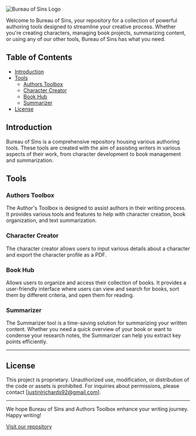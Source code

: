 ![Bureau of Sins Logo](https://github.com/JustinLR/Authors-Toolbox/blob/main/public/assets/img/Banner.png)

Welcome to Bureau of Sins, your repository for a collection of powerful authoring tools designed to streamline your creative process. Whether you're creating characters, managing book projects, summarizing content, or using any of our other tools, Bureau of Sins has what you need.

## Table of Contents

- [Introduction](#introduction)
- [Tools](#tools)
  - [Authors Toolbox](#authors-toolbox)
  - [Character Creator](#character-creator)
  - [Book Hub](#book-hub)
  - [Summarizer](#summarizer)
- [License](#license)

## Introduction

Bureau of Sins is a comprehensive repository housing various authoring tools. These tools are created with the aim of assisting writers in various aspects of their work, from character development to book management and summarization.

## Tools

### Authors Toolbox

The Author's Toolbox is designed to assist authors in their writing process. It provides various tools and features to help with character creation, book organization, and text summarization.

### Character Creator

The character creator allows users to input various details about a character and export the character profile as a PDF.

### Book Hub

Allows users to organize and access their collection of books. It provides a user-friendly interface where users can view and search for books, sort them by different criteria, and open them for reading.

### Summarizer

The Summarizer tool is a time-saving solution for summarizing your written content. Whether you need a quick overview of your book or want to condense your research notes, the Summarizer can help you extract key points efficiently.

---

## License
This project is proprietary. Unauthorized use, modification, or distribution of the code or assets is prohibited. For inquiries about permissions, please contact [justinlrichards92@gmail.com].

---

We hope Bureau of Sins and Authors Toolbox enhance your writing journey. Happy writing!

[Visit our repository](https://github.com/JustinLR/Authors-Toolbox)
